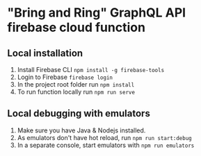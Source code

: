 # "Bring and Ring" GraphQL API firebase cloud function

## Local installation

1. Install Firebase CLI `npm install -g firebase-tools`
2. Login to Firebase `firebase login`
3. In the project root folder run `npm install`
4. To run function locally run `npm run serve`

## Local debugging with emulators

1. Make sure you have Java & Nodejs installed.
2. As emulators don't have hot reload, run `npm run start:debug`
3. In a separate console, start emulators with `npm run emulators`

